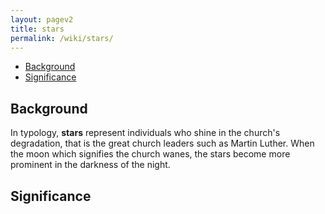 ```yaml
---
layout: pagev2
title: stars
permalink: /wiki/stars/
---
```

- [Background](#background)
- [Significance](#significance)

## Background

In typology, **stars** represent individuals who shine in the church's degradation, that is the great church leaders such as Martin Luther. When the moon which signifies the church wanes, the stars become more prominent in the darkness of the night.

## Significance

